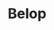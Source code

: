 ---
permalink: /index.html
layout: null
artist : Belop
title : Belop
url : https://www.facebook.com/BelopMusic
ident: Belop
categories: trabajos
---